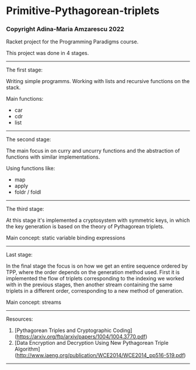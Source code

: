 # Primitive-Pythagorean-triplets
### Copyright Adina-Maria Amzarescu 2022

Racket project for the Programming Paradigms course.

This project was done in 4 stages.

___________________________________________________________

The first stage:

   Writing simple programms. Working with lists and
   recursive functions on the stack.
   
   Main functions:
   * car
   * cdr
   * list
___________________________________________________________

The second stage:

   The main focus in on curry and uncurry functions and 
   the abstraction of functions with similar implementations.
   
   Using functions like:
   * map
   * apply
   * foldr / foldl
___________________________________________________________

The third stage:

   At this stage it's implemented a cryptosystem with 
   symmetric keys, in which the key generation is based on 
   the theory of Pythagorean triplets.

   Main concept: static variable binding expressions
___________________________________________________________

Last stage:

In the final stage the focus is on how we get an entire 
sequence ordered by TPP, where the order depends on the 
generation method used. First it is implemented the flow 
of triplets corresponding to the indexing we worked with 
in the previous stages, then another stream containing the 
same triplets in a different order, corresponding to a new 
method of generation.

Main concept: streams
___________________________________________________________

Resources:

1. [Pythagorean Triples and Cryptographic Coding] (https://arxiv.org/ftp/arxiv/papers/1004/1004.3770.pdf)
2. [Data Encryption and Decryption Using New
Pythagorean Triple Algorithm] (http://www.iaeng.org/publication/WCE2014/WCE2014_pp516-519.pdf)

___________________________________________________________

